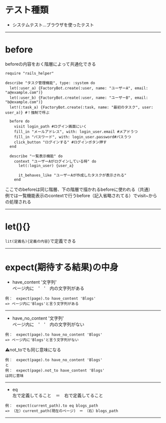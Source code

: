 # テスト種類
- システムテスト...ブラウザを使ったテスト
***


# before
beforeの内容をおく階層によって共通化できる
~~~
require "rails_helper"

describe "タスク管理機能", type: :system do
  let(:user_a) {FactoryBot.create(:user, name: "ユーザーA", email: "a@example.com")}
  let(:user_b) {FactoryBot.create(:user, name: "ユーザーB", email: "b@example.com")}
  let!(:task_a) {FactoryBot.create(:task, name: "最初のタスク", user: user_a)} #！強制で呼ぶ

  before do
    visit login_path #ログイン画面にいく
    fill_in "メールアドレス", with: login_user.email #メアドうつ
    fill_in "パスワード", with: login_user.password#パスうつ
    click_button "ログインする" #ログインボタン押す
  end
  
  describe "一覧表示機能" do
    context "ユーザーAがログインしている時" do
      let(:login_user) {user_a}

      it_behaves_like "ユーザーAが作成したタスクが表示される"
    end
~~~
ここでのbeforeは同じ階層、下の階層で描かれるbeforeに使われる（共通）    
例では一覧機能表示のcontextで行うbefore（記入省略されてる）でvisit~からの処理される
***

# let(){}
`lit(定義名){定義の内容}`で定義できる
***

# expect(期待する結果)の中身
- have_content '文字列'    
ページ内に　'　'　内の文字列がある
~~~
例：　expect(page).to have_content 'Blogs'
=> ページ内に'Blogs'と言う文字列がある
~~~
***

- have_no_content '文字列'   
ページ内に　'　'　内の文字列がない
~~~
例：　expect(page).to have_no_content 'Blogs'
=> ページ内に'Blogs'と言う文字列がない
~~~
⚠️not_toでも同じ意味になる
~~~
例：　expect(page).to have_no_content 'Blogs'
と
例：　expect(page).not_to have_content 'Blogs'
は同じ意味
~~~
***

- eq    
左で定義してること　＝　右で定義してること
~~~
例：　expect(current_path).to eq blogs_path
=> （左）current_path(現在のページ)　＝　（右）blogs_path
~~~
***

